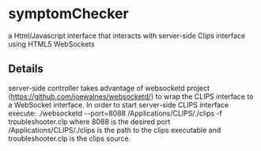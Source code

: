 symptomChecker
==============

a Html/Javascript interface that interacts with server-side Clips interface using HTML5 WebSockets

Details
-------
server-side controller takes advantage of websocketd project (https://github.com/joewalnes/websocketd/) to wrap the CLIPS interface to a WebSocket interface.
In order to start server-side CLIPS interface execute:
./websocketd --port=8088 /Applications/CLIPS/./clips -f troubleshooter.clp
where 8088 is the desired port /Applications/CLIPS/./clips is the path to the clips executable and troubleshooter.clp is the clips source.
